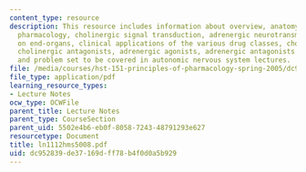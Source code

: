 ```yaml
---
content_type: resource
description: This resource includes information about overview, anatomy of autonomic
  pharmacology, cholinergic signal transduction, adrenergic neurotransmission, effects
  on end-organs, clinical applications of the various drug classes, cholinergic agonists,
  cholinergic antagonists, adrenergic agonists, adrenergic antagonists and questions
  and problem set to be covered in autonomic nervous system lectures.
file: /media/courses/hst-151-principles-of-pharmacology-spring-2005/dc952839de37169dff78b4f0d0a5b929_ln1112hms5008.pdf
file_type: application/pdf
learning_resource_types:
- Lecture Notes
ocw_type: OCWFile
parent_title: Lecture Notes
parent_type: CourseSection
parent_uid: 5502e4b6-eb0f-8058-7243-48791293e627
resourcetype: Document
title: ln1112hms5008.pdf
uid: dc952839-de37-169d-ff78-b4f0d0a5b929
---
```

